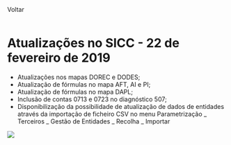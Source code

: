 <div style="width:100%; height:30px"><span onclick="loadMdDoc('atualizacoes', ['btnMenu'],'', null)" class="voltar">Voltar</span></div>

# Atualizações no SICC - 22 de fevereiro de 2019

- Atualizações nos mapas DOREC e DODES;
- Atualização de fórmulas no mapa AFT, AI e PI;
- Atualização de fórmulas no mapa DAPL;
- Inclusão de contas 0713 e 0723 no diagnóstico 507;
- Disponibilização da possibilidade de atualização de dados de entidades através da importação de ficheiro CSV no menu Parametrização _ Terceiros _ Gestão de Entidades _ Recolha _ Importar

![](https://spmssicc.github.io/pages/markdown/atual_sist_22_fev_9.assets/atual_sist_22_fev_9-00715850.png)
